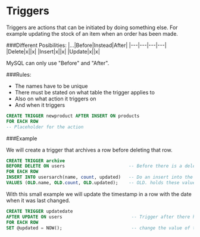 # Triggers

Triggers are actions that can be initiated by doing something else. For example updating the stock of an item when an order has been made.


###Different Posibilities:
|...|Before|Instead|After|
|---|---|---|---|
|Delete|x||x|
|Insert|x||x|
|Update|x||x|

MySQL can only use "Before" and "After".

###Rules:

- The names have to be unique
- There must be stated on what table the trigger applies to
- Also on what action it triggers on
- And when it triggers

```sql
CREATE TRIGGER newproduct AFTER INSERT ON products
FOR EACH ROW
-- Placeholder for the action
```

###Example

We will create a trigger that archives a row before deleting that row.

```sql
CREATE TRIGGER archive                     
BEFORE DELETE ON users                        -- Before there is a delete on the table "users"
FOR EACH ROW 
INSERT INTO usersarch(name, count, updated)   -- Do an insert into the archive table with the values that will be deleted
VALUES (OLD.name, OLD.count, OLD.updated);    -- OLD. holds these values
```

With this small example we will update the timestamp in a row with the date when it was last changed.

```sql
CREATE TRIGGER updatedate
AFTER UPDATE ON users                          -- Trigger after there has been an update to the table "users"
FOR EACH ROW                                  
SET @updated = NOW();                          -- change the value of the row that has been updated to NOW() (Current date/time)
```

